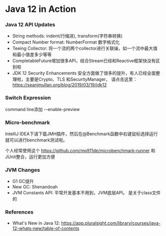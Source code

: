 Java 12 in Action
===================

### Java 12 API Updates

* String methods:  indent(行缩进), transform(字符串转换)
* Compact Number format: NumberFormat 数字格式化
* Teeing Collector: 将一个流的两个collector进行关联操，如一个流中最大值和最小值差多少等等
* CompletableFuture增加很多API，结合Stream已经和Reactive框架快没有区别啦
* JDK 12 Security Enhancements 安全方面做了很多的提升，有人已经全面整理啦，主要是Crypto、TLS 和SecurityManager， 请点击这里： https://seanjmullan.org/blog/2019/03/19/jdk12

### Switch Expression

command line添加 --enable-preview

### Micro-benchmark

IntelliJ IDEA下请下载JMH插件，然后在@Benchmark函数中右键鼠标选择运行就可以进行benchmark测试啦。

个人经常使用这个 https://github.com/mp911de/microbenchmark-runner 和JUnit整合，运行更加方便

### JVM Changes

* G1 GC提升
* New GC: Shenandoah
* JVM Constants API: 平常开发基本不用到，JVM底层API。 是关于class文件的



### References

* What's New in Java 12: https://app.pluralsight.com/library/courses/java-12-whats-new/table-of-contents